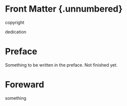 # Front Matter {.unnumbered}

copyright

dedication

# Preface

Something to be written in the preface. Not finished yet.

# Foreward

something
